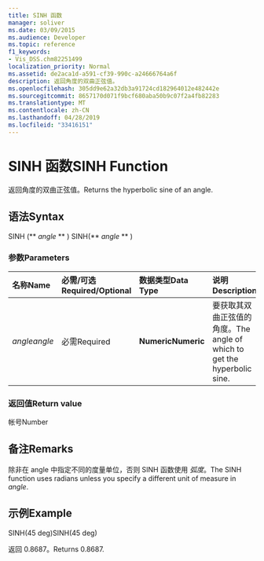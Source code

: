 ```yaml
---
title: SINH 函数
manager: soliver
ms.date: 03/09/2015
ms.audience: Developer
ms.topic: reference
f1_keywords:
- Vis_DSS.chm82251499
localization_priority: Normal
ms.assetid: de2aca1d-a591-cf39-990c-a24666764a6f
description: 返回角度的双曲正弦值。
ms.openlocfilehash: 305dd9e62a32db3a91724cd182964012e482442e
ms.sourcegitcommit: 8657170d071f9bcf680aba50b9c07f2a4fb82283
ms.translationtype: MT
ms.contentlocale: zh-CN
ms.lasthandoff: 04/28/2019
ms.locfileid: "33416151"
---
```

# <a name="sinh-function"></a><span data-ttu-id="0b56d-103">SINH 函数</span><span class="sxs-lookup"><span data-stu-id="0b56d-103">SINH Function</span></span>

<span data-ttu-id="0b56d-104">返回角度的双曲正弦值。</span><span class="sxs-lookup"><span data-stu-id="0b56d-104">Returns the hyperbolic sine of an angle.</span></span> 
  
## <a name="syntax"></a><span data-ttu-id="0b56d-105">语法</span><span class="sxs-lookup"><span data-stu-id="0b56d-105">Syntax</span></span>

<span data-ttu-id="0b56d-106">SINH (\*\* *angle* \*\* ) </span><span class="sxs-lookup"><span data-stu-id="0b56d-106">SINH(\*\* *angle* \*\* )</span></span> 
  
### <a name="parameters"></a><span data-ttu-id="0b56d-107">参数</span><span class="sxs-lookup"><span data-stu-id="0b56d-107">Parameters</span></span>

|<span data-ttu-id="0b56d-108">**名称**</span><span class="sxs-lookup"><span data-stu-id="0b56d-108">**Name**</span></span>|<span data-ttu-id="0b56d-109">**必需/可选**</span><span class="sxs-lookup"><span data-stu-id="0b56d-109">**Required/Optional**</span></span>|<span data-ttu-id="0b56d-110">**数据类型**</span><span class="sxs-lookup"><span data-stu-id="0b56d-110">**Data Type**</span></span>|<span data-ttu-id="0b56d-111">**说明**</span><span class="sxs-lookup"><span data-stu-id="0b56d-111">**Description**</span></span>|
|:-----|:-----|:-----|:-----|
| <span data-ttu-id="0b56d-112">_angle_</span><span class="sxs-lookup"><span data-stu-id="0b56d-112">_angle_</span></span> <br/> |<span data-ttu-id="0b56d-113">必需</span><span class="sxs-lookup"><span data-stu-id="0b56d-113">Required</span></span>  <br/> |<span data-ttu-id="0b56d-114">**Numeric**</span><span class="sxs-lookup"><span data-stu-id="0b56d-114">**Numeric**</span></span> <br/> |<span data-ttu-id="0b56d-115">要获取其双曲正弦值的角度。</span><span class="sxs-lookup"><span data-stu-id="0b56d-115">The angle of which to get the hyperbolic sine.</span></span>  <br/> |
   
### <a name="return-value"></a><span data-ttu-id="0b56d-116">返回值</span><span class="sxs-lookup"><span data-stu-id="0b56d-116">Return value</span></span>

<span data-ttu-id="0b56d-117">帐号</span><span class="sxs-lookup"><span data-stu-id="0b56d-117">Number</span></span>
  
## <a name="remarks"></a><span data-ttu-id="0b56d-118">备注</span><span class="sxs-lookup"><span data-stu-id="0b56d-118">Remarks</span></span>

<span data-ttu-id="0b56d-119">除非在 angle 中指定不同的度量单位，否则 SINH 函数使用  _弧度_。</span><span class="sxs-lookup"><span data-stu-id="0b56d-119">The SINH function uses radians unless you specify a different unit of measure in  _angle_.</span></span>
  
## <a name="example"></a><span data-ttu-id="0b56d-120">示例</span><span class="sxs-lookup"><span data-stu-id="0b56d-120">Example</span></span>

<span data-ttu-id="0b56d-121">SINH(45 deg)</span><span class="sxs-lookup"><span data-stu-id="0b56d-121">SINH(45 deg)</span></span> 
  
<span data-ttu-id="0b56d-122">返回 0.8687。</span><span class="sxs-lookup"><span data-stu-id="0b56d-122">Returns 0.8687.</span></span> 
  

